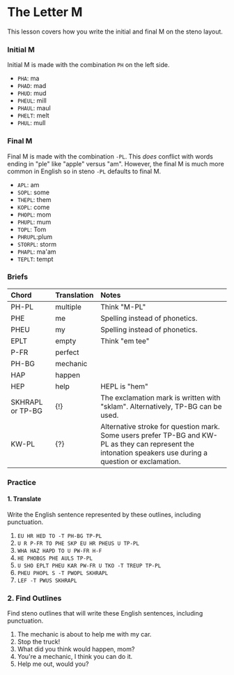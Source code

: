 # The Letter M

This lesson covers how you write the initial and final M on the steno layout.

### Initial M

Initial M is made with the combination `PH` on the left side.

* `PHA`: ma
* `PHAD`: mad
* `PHUD`: mud
* `PHEUL`: mill
* `PHAUL`: maul
* `PHELT`: melt
* `PHUL`: mull

### Final M

Final M is made with the combination `-PL`. This _does_ conflict with words ending in "ple" like "apple" versus "am". However, the final M is much more common in English so in steno `-PL` defaults to final M.

* `APL`: am
* `SOPL`: some
* `THEPL`: them
* `KOPL`: come
* `PHOPL`: mom
* `PHUPL`: mum
* `TOPL`: Tom
* `PHRUPL`:plum
* `STORPL`: storm
* `PHAPL`: ma'am
* `TEPLT`: tempt

### Briefs

| Chord | Translation | Notes |
| :--- | :--- | :--- |
| PH-PL | multiple | Think "M-PL" |
| PHE | me | Spelling instead of phonetics. |
| PHEU | my | Spelling instead of phonetics. |
| EPLT | empty | Think "em tee" |
| P-FR | perfect |  |
| PH-BG | mechanic |  |
| HAP | happen |  |
| HEP | help | HEPL is "hem" |
| SKHRAPL or TP-BG | {!} | The exclamation mark is written with "sklam". Alternatively, TP-BG can be used. |
| KW-PL | {?} | Alternative stroke for question mark. Some users prefer TP-BG and KW-PL as they can represent the intonation speakers use during a question or exclamation. |

### Practice

#### 1. Translate

Write the English sentence represented by these outlines, including punctuation.

1. `EU HR HED TO -T PH-BG TP-PL`
2. `U R P-FR TO PHE SKP EU HR PHEUS U TP-PL`
3. `WHA HAZ HAPD TO U PW-FR H-F`
4. `HE PHOBGS PHE AULS TP-PL`
5. `U SHO EPLT PHEU KAR PW-FR U TKO -T TREUP TP-PL`
6. `PHEU PHOPL S -T PWOPL SKHRAPL`
7. `LEF -T PWUS SKHRAPL`

### 2. Find Outlines

Find steno outlines that will write these English sentences, including punctuation.

1. The mechanic is about to help me with my car.
2. Stop the truck!
3. What did you think would happen, mom?
4. You're a mechanic, I think you can do it.
5. Help me out, would you?



